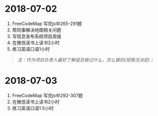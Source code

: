 2018-07-02
=============
1. FreeCodeMap 写完js中265-291题
2. 帮同事解决地图相关问题
3. 写信息发布系统项目周报
4. 在微信读书上读书2小时
5. 练习英语口语1小时
>*注：作为项目负责人最好了解组员做过什么，怎么做的(视情况决定)；*

2018-07-03
=============
1. FreeCodeMap 写完js中292-307题
2. 在微信读书上读书2小时
3. 练习英语口语1.5小时
